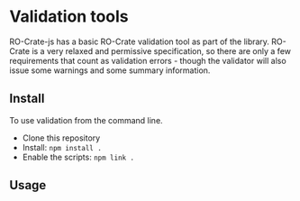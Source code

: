 # Validation tools

RO-Crate-js has a basic RO-Crate validation tool as part of the library. RO-Crate is a very relaxed and permissive specification, so there are only a few requirements that count as validation errors - though the validator will also issue some warnings and some summary information.

## Install

To use validation from the command line.

-  Clone this repository
-  Install: `npm install .`
-  Enable the scripts: `npm link .`

## Usage



